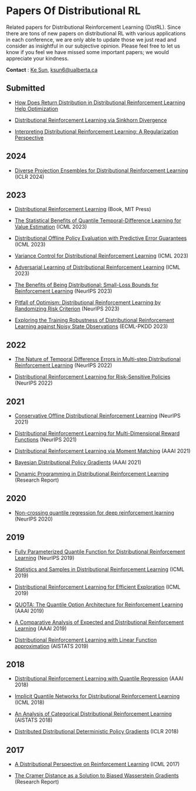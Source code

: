 # Papers Of Distributional RL
Related papers for Distributional Reinforcement Learning (DistRL). Since there are tons of new papers on distributional RL with various applications in each conference, we are only able to update those we just read and consider as insightful in our subjective opinion. Please feel free to let us know if you feel we have missed some important papers; we would appreciate your kindness.

**Contact** : [Ke Sun](https://sites.google.com/view/kesun), ksun6@ualberta.ca

## Submitted

* [How Does Return Distribution in Distributional Reinforcement Learning Help Optimization](https://arxiv.org/abs/2209.14513)

* [Distributional Reinforcement Learning via Sinkhorn Divergence](https://arxiv.org/abs/2202.00769) 

* [Interpreting Distributional Reinforcement Learning: A Regularization Perspective](https://arxiv.org/pdf/2110.03155.pdf) 


## 2024

* [Diverse Projection Ensembles for Distributional Reinforcement Learning ](https://openreview.net/pdf?id=qe49ybvvPs) (ICLR 2024)

## 2023

* [Distributional Reinforcement Learning](https://www.distributional-rl.org/) (Book, MIT Press)

* [The Statistical Benefits of Quantile Temporal-Difference Learning for Value Estimation](https://arxiv.org/pdf/2305.18388.pdf) (ICML 2023)

* [Distributional Offline Policy Evaluation with Predictive Error Guarantees](https://arxiv.org/pdf/2302.09456.pdf) (ICML 2023)

* [Variance Control for Distributional Reinforcement Learning](https://arxiv.org/pdf/2307.16152.pdf) (ICML 2023)

* [Adversarial Learning of Distributional Reinforcement Learning](https://proceedings.mlr.press/v202/sui23a/sui23a.pdf) (ICML 2023)

* [The Benefits of Being Distributional: Small-Loss Bounds for Reinforcement Learning](https://arxiv.org/pdf/2305.15703.pdf) (NeurIPS 2023)

* [Pitfall of Optimism: Distributional Reinforcement Learning by Randomizing Risk Criterion](https://arxiv.org/pdf/2310.16546.pdf) (NeurIPS 2023)

* [Exploring the Training Robustness of Distributional Reinforcement Learning against Noisy State Observations](https://arxiv.org/abs/2109.08776) (ECML-PKDD 2023)


## 2022


* [The Nature of Temporal Difference Errors in Multi-step Distributional Reinforcement Learning](https://arxiv.org/pdf/2207.07570.pdf) (NeurIPS 2022)

* [Distributional Reinforcement Learning for Risk-Sensitive Policies](https://proceedings.neurips.cc/paper_files/paper/2022/file/c88a2bd0e793550d0e885aa6e31ca277-Paper-Conference.pdf) (NeurIPS 2022)


## 2021

* [Conservative Offline Distributional Reinforcement Learning](https://arxiv.org/pdf/2107.06106.pdf) (NeurIPS 2021)

* [Distributional Reinforcement Learning for Multi-Dimensional Reward Functions](https://arxiv.org/pdf/2110.13578.pdf) (NeurIPS 2021)

* [Distributional Reinforcement Learning via Moment Matching](https://arxiv.org/pdf/2007.12354.pdf) (AAAI 2021)

* [Bayesian Distributional Policy Gradients](https://arxiv.org/pdf/2103.11265.pdf) (AAAI 2021)

* [Dynamic Programming in Distributional Reinforcement Learning](https://hal.science/hal-03168889/document) (Research Report)


## 2020

* [Non-crossing quantile regression for deep reinforcement learning](https://proceedings.neurips.cc/paper/2020/file/b6f8dc086b2d60c5856e4ff517060392-Paper.pdf) (NeurIPS 2020)


## 2019

* [Fully Parameterized Quantile Function for Distributional Reinforcement Learning](https://arxiv.org/pdf/1911.02140.pdf) (NeurIPS 2019)

* [Statistics and Samples in Distributional Reinforcement Learning](https://arxiv.org/pdf/1902.08102.pdf) (ICML 2019)

* [Distributional Reinforcement Learning for Efficient Exploration](https://arxiv.org/pdf/1905.06125.pdf) (ICML 2019)
  
* [QUOTA: The Quantile Option Architecture for Reinforcement Learning](https://arxiv.org/pdf/1811.02073.pdf) (AAAI 2019)

* [A Comparative Analysis of Expected and Distributional Reinforcement Learning](https://arxiv.org/pdf/1901.11084.pdf) (AAAI 2019)

* [Distributional Reinforcement Learning with Linear Function approximation](https://arxiv.org/pdf/1902.03149.pdf) (AISTATS 2019)


## 2018

* [Distributional Reinforcement Learning with Quantile Regression](https://arxiv.org/pdf/1710.10044.pdf) (AAAI 2018)

* [Implicit Quantile Networks for Distributional Reinforcement Learning](https://arxiv.org/pdf/1806.06923.pdf) (ICML 2018)

* [An Analysis of Categorical Distributional Reinforcement Learning](https://arxiv.org/pdf/1802.08163.pdf) (AISTATS 2018)

* [Distributed Distributional Deterministic Policy Gradients](https://arxiv.org/pdf/1804.08617.pdf) (ICLR 2018)


## 2017

* [A Distributional Perspective on Reinforcement Learning](https://arxiv.org/pdf/1707.06887.pdf) (ICML 2017)

* [The Cramer Distance as a Solution to Biased Wasserstein Gradients](https://arxiv.org/pdf/1705.10743.pdf) (Research Report)




